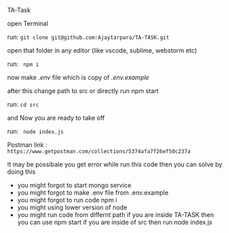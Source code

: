 TA-Task

open Terminal

run:
``` git clone git@github.com:Ajaytarpara/TA-TASK.git ```

open that folder in any editor (like vscode, sublime, webstorm etc)

run: 
 ``` npm i```

now make *.env* file which is copy of *.env.example*

after this change path to src or directly run npm start

run:
``` cd src ```

and Now you are ready to take off

run:
``` node index.js```

Postman link : ```https://www.getpostman.com/collections/5374afa7f26ef50c237a```


It may be possibale you get error while run this code then you can solve by doing this
- you might forgot to start mongo service
- you might forgot to make .env file from .env.example
- you might forgot to run code npm i
- you might using lower version of node
- you might run code from differnt path if you are inside TA-TASK then you can use npm start if you are inside of src then run node index.js


